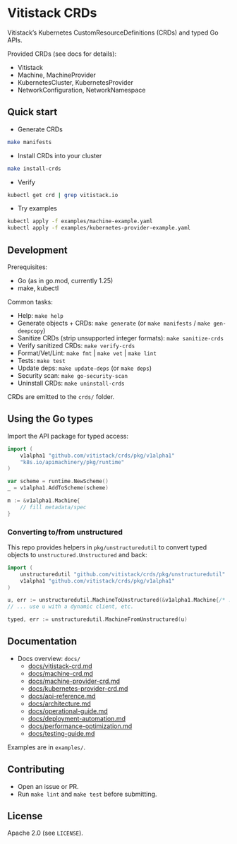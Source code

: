 # Vitistack CRDs

Vitistack’s Kubernetes CustomResourceDefinitions (CRDs) and typed Go APIs.

Provided CRDs (see docs for details):

- Vitistack
- Machine, MachineProvider
- KubernetesCluster, KubernetesProvider
- NetworkConfiguration, NetworkNamespace

## Quick start

- Generate CRDs

```sh
make manifests
```

- Install CRDs into your cluster

```sh
make install-crds
```

- Verify

```sh
kubectl get crd | grep vitistack.io
```

- Try examples

```sh
kubectl apply -f examples/machine-example.yaml
kubectl apply -f examples/kubernetes-provider-example.yaml
```

## Development

Prerequisites:

- Go (as in go.mod, currently 1.25)
- make, kubectl

Common tasks:

- Help: `make help`
- Generate objects + CRDs: `make generate` (or `make manifests` / `make gen-deepcopy`)
- Sanitize CRDs (strip unsupported integer formats): `make sanitize-crds`
- Verify sanitized CRDs: `make verify-crds`
- Format/Vet/Lint: `make fmt` | `make vet` | `make lint`
- Tests: `make test`
- Update deps: `make update-deps` (or `make deps`)
- Security scan: `make go-security-scan`
- Uninstall CRDs: `make uninstall-crds`

CRDs are emitted to the `crds/` folder.

## Using the Go types

Import the API package for typed access:

```go
import (
    v1alpha1 "github.com/vitistack/crds/pkg/v1alpha1"
    "k8s.io/apimachinery/pkg/runtime"
)

var scheme = runtime.NewScheme()
_ = v1alpha1.AddToScheme(scheme)

m := &v1alpha1.Machine{
    // fill metadata/spec
}
```

### Converting to/from unstructured

This repo provides helpers in `pkg/unstructuredutil` to convert typed objects to `unstructured.Unstructured` and back:

```go
import (
    unstructuredutil "github.com/vitistack/crds/pkg/unstructuredutil"
    v1alpha1 "github.com/vitistack/crds/pkg/v1alpha1"
)

u, err := unstructuredutil.MachineToUnstructured(&v1alpha1.Machine{/* ... */})
// ... use u with a dynamic client, etc.

typed, err := unstructuredutil.MachineFromUnstructured(u)
```

## Documentation

- Docs overview: `docs/`
  - [docs/vitistack-crd.md](./docs/vitistack-crd.md)
  - [docs/machine-crd.md](./docs/machine-crd.md)
  - [docs/machine-provider-crd.md](./docs/machine-provider-crd.md)
  - [docs/kubernetes-provider-crd.md](./docs/kubernetes-provider-crd.md)
  - [docs/api-reference.md](./docs/api-reference.md)
  - [docs/architecture.md](./docs/architecture.md)
  - [docs/operational-guide.md](./docs/operational-guide.md)
  - [docs/deployment-automation.md](./docs/deployment-automation.md)
  - [docs/performance-optimization.md](./docs/performance-optimization.md)
  - [docs/testing-guide.md](./docs/testing-guide.md)

Examples are in `examples/`.

## Contributing

- Open an issue or PR.
- Run `make lint` and `make test` before submitting.

## License

Apache 2.0 (see `LICENSE`).
